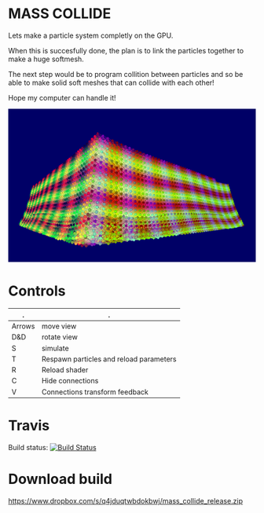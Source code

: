 MASS COLLIDE
============


Lets make a particle system completly on the GPU.

When this is succesfully done, the plan is to link the particles together to make a huge softmesh.

The next step would be to program collition between particles and so be able to make solid soft meshes that can collide with each other!

Hope my computer can handle it!

<img src="https://github.com/EmileSonneveld/mass_collide/blob/master/screenshots/bigBlob100000_05.PNG"/>

Controls
========

. | .
------ | ------
Arrows | move view
D&D    | rotate view
S      | simulate
T      | Respawn particles and reload parameters
R      | Reload shader
C      | Hide connections
V      | Connections transform feedback


Travis
======
Build status:
[![Build Status](https://travis-ci.org/EmileSonneveld/mass_collide.png)](https://travis-ci.org/EmileSonneveld/mass_collide)

Download build
==============
https://www.dropbox.com/s/q4jduqtwbdokbwj/mass_collide_release.zip
